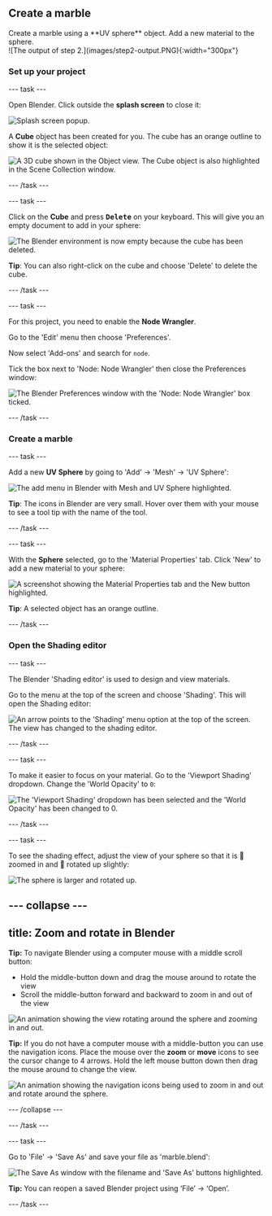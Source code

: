 ## Create a marble 

<div style="display: flex; flex-wrap: wrap">
<div style="flex-basis: 200px; flex-grow: 1; margin-right: 15px;">
Create a marble using a **UV sphere** object. Add a new material to the sphere.
</div>
<div>
![The output of step 2.](images/step2-output.PNG){:width="300px"}
</div>
</div>

### Set up your project

--- task ---

Open Blender. Click outside the **splash screen** to close it: 

![Splash screen popup.](images/splash-screen.png)

A **Cube** object has been created for you. The cube has an orange outline to show it is the selected object:

![A 3D cube shown in the Object view. The Cube object is also highlighted in the Scene Collection window.](images/starter-cube.png)

--- /task ---

--- task ---

Click on the **Cube** and press **<kbd>Delete</kbd>** on your keyboard. This will give you an empty document to add in your sphere:

![The Blender environment is now empty because the cube has been deleted.](images/no-cube.PNG)

**Tip**: You can also right-click on the cube and choose 'Delete' to delete the cube.

--- /task ---

--- task ---

For this project, you need to enable the **Node Wrangler**. 

Go to the 'Edit' menu then choose 'Preferences'.

Now select 'Add-ons' and search for `node`.

Tick the box next to 'Node: Node Wrangler' then close the Preferences window:

![The Blender Preferences window with the 'Node: Node Wrangler' box ticked.](images/node-wrangler.png)

--- /task ---

### Create a marble

--- task ---

Add a new **UV Sphere** by going to 'Add' -> 'Mesh' -> 'UV Sphere':

![The add menu in Blender with Mesh and UV Sphere highlighted.](images/add-uv-sphere.png)

**Tip**: The icons in Blender are very small. Hover over them with your mouse to see a tool tip with the name of the tool. 

--- /task ---

--- task ---

With the **Sphere** selected, go to the 'Material Properties' tab. Click 'New' to add a new material to your sphere:

![A screenshot showing the Material Properties tab and the New button highlighted.](images/new-material-property.png)

**Tip**: A selected object has an orange outline.

--- /task ---

### Open the Shading editor

--- task ---

The Blender 'Shading editor' is used to design and view materials. 

Go to the menu at the top of the screen and choose 'Shading'. This will open the Shading editor:

![An arrow points to the 'Shading' menu option at the top of the screen. The view has changed to the shading editor.](images/shading-layout.png)

--- /task ---

--- task ---

To make it easier to focus on your material. Go to the 'Viewport Shading' dropdown. Change the 'World Opacity' to `0`:

![The 'Viewport Shading' dropdown has been selected and the 'World Opacity' has been changed to 0.](images/viewport-shading.png)

--- /task ---

--- task ---

To see the shading effect, adjust the view of your sphere so that it is 🔎 zoomed in and 🔄 rotated up slightly:

![The sphere is larger and rotated up.](images/step2-output.PNG)

--- collapse ---
---
title: Zoom and rotate in Blender
---

**Tip:** To navigate Blender using a computer mouse with a middle scroll button:
+ Hold the middle-button down and drag the mouse around to rotate the view
+ Scroll the middle-button forward and backward to zoom in and out of the view

![An animation showing the view rotating around the sphere and zooming in and out.](images/mouse-nav.gif)

**Tip:** If you do not have a computer mouse with a middle-button you can use the navigation icons. Place the mouse over the **zoom** or **move** icons to see the cursor change to 4 arrows. Hold the left mouse button down then drag the mouse around to change the view. 

![An animation showing the navigation icons being used to zoom in and out and rotate around the sphere.](images/menu-nav.gif)

--- /collapse ---

--- /task ---

--- task ---

Go to 'File' -> 'Save As' and save your file as 'marble.blend':

![The Save As window with the filename and 'Save As' buttons highlighted.](images/save-as.png)

**Tip:** You can reopen a saved Blender project using ‘File’ -> ‘Open’.

--- /task ---


